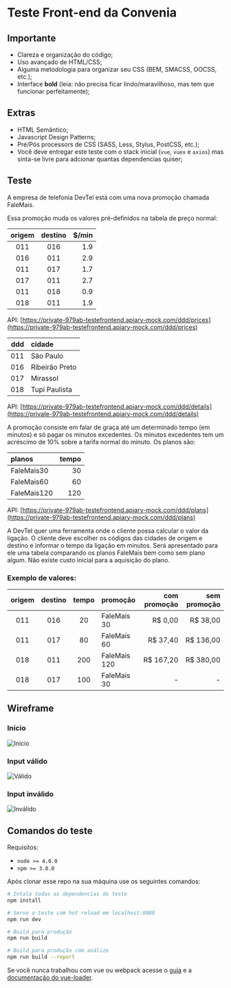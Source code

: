 # Teste Front-end da Convenia

## Importante 
 - Clareza e organização do código;
 - Uso avançado de HTML/CSS;
 - Alguma metodologia para organizar seu CSS (BEM, SMACSS, OOCSS, etc.);
 - Interface **bold** (leia: não precisa ficar lindo/maravilhoso, mas tem que funcionar perfeitamente);

## Extras 
  - HTML Semântico;
  - Javascript Design Patterns;
  - Pré/Pós processors de CSS (SASS, Less, Stylus, PostCSS, etc.);
  - Você deve entregar este teste com o stack inicial (`vue`, `vuex` e `axios`) mas sinta-se livre para adcionar quantas dependencias quiser;

## Teste

A empresa de telefonia DevTel está com uma nova promoção chamada FaleMais.

Essa promoção muda os valores pré-definidos na tabela de preço normal:

|origem|destino|$/min|
|:----:|:-----:|----:|
| 011  |  016  | 1.9 |
| 016  |  011  | 2.9 |
| 011  |  017  | 1.7 |
| 017  |  011  | 2.7 |
| 011  |  018  | 0.9 |
| 018  |  011  | 1.9 |

API: [https://private-979ab-testefrontend.apiary-mock.com/ddd/prices](https://private-979ab-testefrontend.apiary-mock.com/ddd/prices)

|ddd   |     cidade     |
|-----:|:---------------|
| 011  |   São Paulo    |
| 016  | Ribeirão Preto |
| 017  |   Mirassol     |
| 018  | Tupi Paulista  |

API: [https://private-979ab-testefrontend.apiary-mock.com/ddd/details](https://private-979ab-testefrontend.apiary-mock.com/ddd/details)

A promoção consiste em falar de graça até um determinado tempo (em minutos) e só pagar os minutos excedentes. Os minutos excedentes tem um acréscimo de 10% sobre a tarifa normal do minuto. Os planos são:

|   planos   |tempo|
|:-----------|----:|
| FaleMais30 |  30 |
| FaleMais60 |  60 |
| FaleMais120| 120 |

API: [https://private-979ab-testefrontend.apiary-mock.com/ddd/plans](https://private-979ab-testefrontend.apiary-mock.com/ddd/plans)


A DevTel quer uma ferramenta onde o cliente possa calcular o valor da ligação. O cliente deve escolher os códigos das cidades de origem e destino e informar o tempo da ligação em minutos. Será apresentado para ele uma tabela comparando os planos FaleMais bem como sem plano algum. Não existe custo inicial para a aquisição do plano.

### Exemplo de valores:

|origem|destino|tempo|promoção|com promoção|sem promoção|
|:----:|:-----:|:---:|:-------|-----------:|-----------:|
|011|016|20|FaleMais 30|R$ 0,00|R$ 38,00|
|011|017|80|FaleMais 60|R$ 37,40|R$ 136,00|
|018|011|200|FaleMais 120|R$ 167,20|R$ 380,00|
|018|017|100|FaleMais 30|-|-|


## Wireframe

### Início

![Início](http://i.imgur.com/5uKmnG8.png)

### Input válido

![Válido](http://i.imgur.com/FcX7ttH.png)

### Input inválido

![Inválido](http://i.imgur.com/9h2rTF6.png)



## Comandos do teste

Requisitos:
- `node >= 4.0.0`
- `npm >= 3.0.0`

Após clonar esse repo na sua máquina use os seguintes comandos:

``` bash
# Intala todas as dependencias do teste
npm install

# Serve o teste com hot reload em localhost:8080
npm run dev

# Build para produção
npm run build

# Build para produção com análize
npm run build --report
```

Se você nunca trabalhou com vue ou webpack acesse o [guia](http://vuejs-templates.github.io/webpack/) e a [documentação do vue-loader](http://vuejs.github.io/vue-loader).
